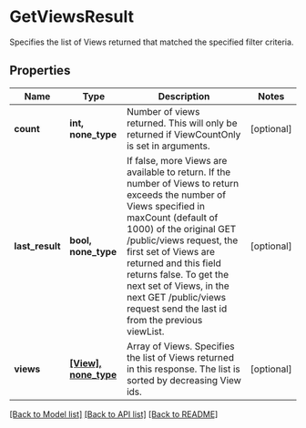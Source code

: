 # GetViewsResult

Specifies the list of Views returned that matched the specified filter criteria.

## Properties
Name | Type | Description | Notes
------------ | ------------- | ------------- | -------------
**count** | **int, none_type** | Number of views returned. This will only be returned if ViewCountOnly is set in arguments. | [optional] 
**last_result** | **bool, none_type** | If false, more Views are available to return. If the number of Views to return exceeds the number of Views specified in maxCount (default of 1000) of the original GET /public/views request, the first set of Views are returned and this field returns false. To get the next set of Views, in the next GET /public/views request send the last id from the previous viewList. | [optional] 
**views** | [**[View], none_type**](View.md) | Array of Views. Specifies the list of Views returned in this response. The list is sorted by decreasing View ids. | [optional] 

[[Back to Model list]](../README.md#documentation-for-models) [[Back to API list]](../README.md#documentation-for-api-endpoints) [[Back to README]](../README.md)


